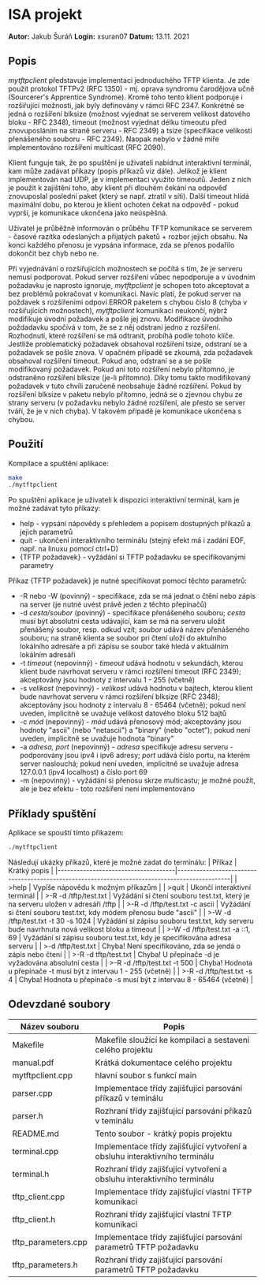 # ISA projekt

**Autor:** Jakub Šuráň
**Login:** xsuran07
**Datum:** 13.11. 2021

## Popis

*mytftpclient* představuje implementaci jednoduchého TFTP klienta. Je zde použit protokol TFTPv2 (RFC 1350) - mj.
oprava syndromu čarodějova učně (Sourcerer's Apprentice Syndrome). Kromě toho tento klient podporuje i rozšiřující
možnosti, jak byly definovány v rámci RFC 2347. Konkrétně se jedná o rozšíření blksize (možnost vyjednat se
serverem velikost datového bloku - RFC 2348), timeout (možnost vyjednat délku timeoutu před znovuposláním na
straně serveru - RFC 2349) a tsize (specifikace velikosti přenášeného souboru - RFC 2349). Naopak nebylo v žádné míře
implementováno rozšíření multicast (RFC 2090).

Klient funguje tak, že po spuštění je uživateli nabídnut interaktivní terminál, kam může zadávat příkazy (popis
příkazů viz dále). Jelikož je klient implementován nad UDP, je v implementaci využito timeoutů. Jeden z nich
je použit k zajištění toho, aby klient při dlouhém čekání na odpověď znovuposlal poslední paket (který se např. ztratil v síti).
Další timeout hlídá maximální dobu, po kterou je klient ochoten čekat na odpověď - pokud vyprší, je komunikace ukončena
jako neúspěšná.

Uživatel je průběžně informován o průběhu TFTP komunikace se serverem - časové razítka odeslaných a přijatých paketů +
rozbor jejich obsahu. Na konci každého přenosu je vypsána informace, zda se přenos podařilo dokončit bez chyb nebo ne.

Při vyjednávání o rozšiřujících možnostech se počítá s tím, že je serveru nemusí podporovat. Pokud server rozšíření
vůbec nepodporuje a v úvodním požadavku je naprosto ignoruje, *mytftpclient* je schopen toto akceptovat a bez problémů
pokračovat v komunikaci. Navíc platí, že pokud server na poždavek s rozšířeními odpoví ERROR paketem s chybou číslo 8
(chyba v rozšiřujících možnostech), *mytftpclient* komunikaci neukončí, nýbrž modifikuje úvodní požadavek a pošle jej znovu.
Modifikace úvodního poždadavku spočívá v tom, že se z něj odstraní jedno z rozšíření. Rozhodnutí, které rozšíření se má odtranit,
probíhá podle tohoto klíče. Jestliže problematický požadavek obsahoval rozšíření tsize, odstraní se a požadavek se pošle znova.
V opačném případě se zkoumá, zda požadavek obsahoval rozšíření timeout. Pokud ano, odstraní se a se pošle modifikovaný požadavek.
Pokud ani toto rozšíření nebylo přítomno, je odstraněno rozšíření blksize (je-li přítomno). Díky tomu takto modifikovaný požadavek
v tuto chvíli zaručeně neobsahuje žádné rozšíření. Pokud by rozšíření blksize v paketu nebylo přítomno, jedná se
o zjevnou chybu ze strany serveru (v požadavku nebylo žádné rozšíření, ale přesto se server tváří, že je v nich chyba).
V takovém případě je komunikace ukončena s chybou.

## Použití

Kompilace a spuštění aplikace:
```bash
make
./mytftpclient
```
Po spuštění aplikace je uživateli k dispozici interaktivní terminál, kam je možné zadávat tyto příkazy:
- help - vypsání nápovědy s přehledem a popisem dostupných příkazů a jejich parametrů
- quit - ukončení interaktivního terminálu (stejný efekt má i zadání EOF, např. na linuxu pomocí ctrl+D)
- {TFTP požadavek} - vyžádání si TFTP požadavku se specifikovanými parametry

Příkaz {TFTP požadavek} je nutné specifikovat pomocí těchto parametrů:
- -R nebo -W (povinný) - specifikace, zda se má jednat o čtění nebo zápis na server (je nutné uvést právě jeden z těchto přepínačů)
- -d *cesta/soubor* (povinný) - specifikace přenášeného souboru; *cesta* musí být absolutní cesta udávající, kam se má na
serveru uložit přenášený soubor, resp. odkud vzít; *soubor* udává název přenášeného souboru; na straně klienta se soubor pri
čtení uloží do aktulního lokálního adresáře a při zápisu se soubor také hledá v aktuálním lokálním adresáři
- -t *timeout* (nepovinný) - *timeout* udává hodnotu v sekundách, kterou klient bude navrhovat serveru v rámci rozšíření timeout
(RFC 2349); akceptovány jsou hodnoty z intervalu 1 - 255 (včetně)
- -s *velikost* (nepovinný) - *velikost* udává hodnotu v bajtech, kterou klient bude navrhovat serveru v rámci rozšíření blksize
(RFC 2348); akceptovány jsou hodnoty z intervalu 8 - 65464 (včetně); pokud není uveden, implicitně se uvažuje velikost datového bloku 512 bajtů
- -c *mód* (nepovinný) - *mód* udává přenosový mód; akceptovány jsou hodnoty "ascii" (nebo "netascii") a "binary" (nebo "octet");
pokud není uveden, implicitně se uvažuje hodnota "binary"
- -a *adresa, port* (nepovinný) - *adresa* specifikuje adresu serveru - podporovány jsou ipv4 i ipv6 adresy; *port* udává číslo
portu, na kterém server naslouchá; pokud není uveden, implicitně se uvažuje adresa 127.0.0.1 (ipv4 localhost) a číslo port 69
- -m (nepovinný) - vyžádání si přenosu skrze multicastu; je možné použít, ale je bez efektu - toto rozšíření není implementováno

## Příklady spuštění

Aplikace se spouští tímto přikazem:
```bash
./mytftpclient
```
Následují ukázky příkazů, které je možné zadat do terminálu:
| Příkaz                              | Krátký popis                                                                                  |
|-------------------------------------|-----------------------------------------------------------------------------------------------|
| >help                               | Vypíše nápovědu k možným příkazům                                                             |
| >quit                               | Ukončí interaktivní terminál                                                                  |
| >-R -d /tftp/test.txt               | Vyžádání si čtení souboru test.txt, který je na serveru uložen v adresáři /tftp               |
| >-R -d /tftp/test.txt -c ascii      | Vyžádání si čtení souboru test.txt, kdy módem přenosu bude "ascii"                            |
| >-W -d /tftp/test.txt -t 30 -s 1024 | Vyžádání si zápisu souboru test.txt, kdy serveru bude navrhnuta nová velikost bloku a timeout |
| >-W -d /tftp/test.txt -a ::1, 69    | Vyžádání si zápisu souboru test.txt, kdy je specifikována adresa serveru                      |
| >-d /tftp/test.txt                  | Chyba! Není specifikováno, zda se jendá o zápis nebo čtení                                    |
| >-R -d tftp/test.txt                | Chyba! U přepínače -d je vyžadována absolutní cesta                                           |
| >-R -d /tftp/test.txt -t 500        | Chyba! Hodnota u přepínače -t musí být z intervau 1 - 255 (včetně)                            |
| >-R -d /tftp/test.txt -s 4          | Chyba! Hodnota u přepínače -s musí být z intervau 8 - 65464 (včetně)                          |

## Odevzdané soubory

| Název souboru       | Popis                                                                       |
|---------------------|-----------------------------------------------------------------------------|
| Makefile            | Makefile sloužící ke kompilaci a sestavení celého projektu                  |
| manual.pdf          | Krátká dokumentace celého projektu                                          |
| mytftpclient.cpp    | hlavní soubor s funkcí main                                                 |
| parser.cpp          | Implementace třídy zajišťující parsování příkazů v teminálu                 |
| parser.h            | Rozhraní třídy zajišťující parsování příkazů v teminálu                     |
| README.md           | Tento soubor - krátký popis projektu                                        |
| terminal.cpp        | Implementace třídy zajišťující vytvoření a obsluhu interaktivního terminálu |
| terminal.h          | Rozhraní třídy zajišťující vytvoření a obsluhu interaktivního terminálu     |
| tftp_client.cpp     | Implementace třídy zajišťující vlastní TFTP komunikaci                      |
| tftp_client.h       | Rozhraní třídy zajišťující vlastní TFTP komunikaci                          |
| tftp_parameters.cpp | Implementace třídy zajišťující parsování parametrů TFTP požadavku           |
| tftp_parameters.h   | Rozhraní třídy zajišťující parsování parametrů TFTP požadavku               |